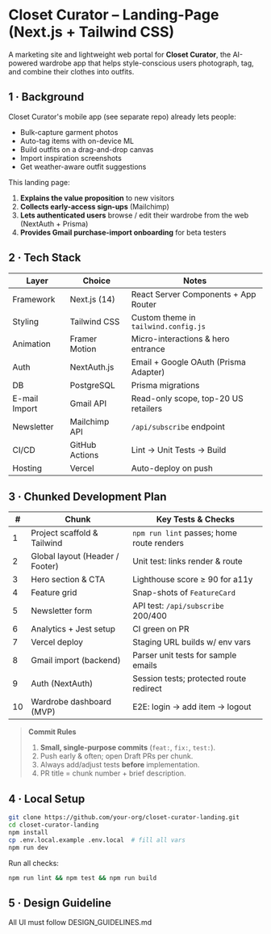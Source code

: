 # Closet Curator – Landing-Page (Next.js + Tailwind CSS)

A marketing site and lightweight web portal for **Closet Curator**, the AI-powered wardrobe app that helps style-conscious users photograph, tag, and combine their clothes into outfits.

## 1 · Background

Closet Curator's mobile app (see separate repo) already lets people:

- Bulk-capture garment photos
- Auto-tag items with on-device ML
- Build outfits on a drag-and-drop canvas
- Import inspiration screenshots
- Get weather-aware outfit suggestions

This landing page:

1. **Explains the value proposition** to new visitors  
2. **Collects early-access sign-ups** (Mailchimp)  
3. **Lets authenticated users** browse / edit their wardrobe from the web (NextAuth + Prisma)  
4. **Provides Gmail purchase-import onboarding** for beta testers

## 2 · Tech Stack

| Layer          | Choice              | Notes                                   |
| -------------- | ------------------- | --------------------------------------- |
| Framework      | Next.js (14)        | React Server Components + App Router    |
| Styling        | Tailwind CSS        | Custom theme in `tailwind.config.js`    |
| Animation      | Framer Motion       | Micro-interactions & hero entrance      |
| Auth           | NextAuth.js         | Email + Google OAuth (Prisma Adapter)   |
| DB             | PostgreSQL          | Prisma migrations                       |
| E-mail Import  | Gmail API           | Read-only scope, top-20 US retailers    |
| Newsletter     | Mailchimp API       | `/api/subscribe` endpoint               |
| CI/CD          | GitHub Actions      | Lint → Unit Tests → Build               |
| Hosting        | Vercel              | Auto-deploy on push                     |

## 3 · Chunked Development Plan

| # | Chunk | Key Tests & Checks |
| - | ----- | ----------------- |
| 1 | Project scaffold & Tailwind | `npm run lint` passes; home route renders |
| 2 | Global layout (Header / Footer) | Unit test: links render & route |
| 3 | Hero section & CTA | Lighthouse score ≥ 90 for a11y |
| 4 | Feature grid | Snap-shots of `FeatureCard` |
| 5 | Newsletter form | API test: `/api/subscribe` 200/400 |
| 6 | Analytics + Jest setup | CI green on PR |
| 7 | Vercel deploy | Staging URL builds w/ env vars |
| 8 | Gmail import (backend) | Parser unit tests for sample emails |
| 9 | Auth (NextAuth) | Session tests; protected route redirect |
|10 | Wardrobe dashboard (MVP) | E2E: login → add item → logout |

> **Commit Rules**  
> 1. **Small, single-purpose commits** (`feat:`, `fix:`, `test:`).  
> 2. Push early & often; open Draft PRs per chunk.  
> 3. Always add/adjust tests **before** implementation.  
> 4. PR title = chunk number + brief description.

## 4 · Local Setup

```bash
git clone https://github.com/your-org/closet-curator-landing.git
cd closet-curator-landing
npm install
cp .env.local.example .env.local  # fill all vars
npm run dev
```

Run all checks:
```bash
npm run lint && npm test && npm run build
```

## 5 · Design Guideline

All UI must follow DESIGN_GUIDELINES.md
